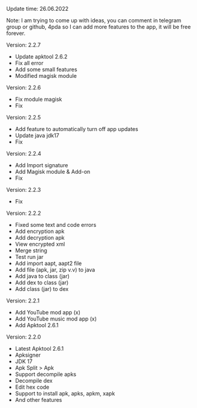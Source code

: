 Update time: 26.06.2022

Note: I am trying to come up with ideas, you can comment in telegram group or github, 4pda so I can add more features to the app, it will be free forever.

Version: 2.2.7

+ Update apktool 2.6.2
+ Fix all error
+ Add some small features 
+ Modified magisk module 

Version: 2.2.6

+ Fix module magisk
+ Fix

Version: 2.2.5

+ Add feature to automatically turn off app updates
+ Update java jdk17
+ Fix

Version: 2.2.4

+ Add Import signature
+ Add Magisk module & Add-on
+ Fix

Version: 2.2.3

+ Fix

Version: 2.2.2

+ Fixed some text and code errors
+ Add encryption apk
+ Add decryption apk
+ View encrypted xml
+ Merge string
+ Test run jar
+ Add import aapt, aapt2 file
+ Add file (apk, jar, zip v.v) to java
+ Add java to class (jar) <beta>
+ Add dex to class (jar)
+ Add class (jar) to dex

Version: 2.2.1

+ Add YouTube mod app (x)
+ Add YouTube music mod app (x)
+ Add Apktool 2.6.1

Version: 2.2.0

+ Latest Apktool 2.6.1 
+ Apksigner 
+ JDK 17 
+ Apk Split > Apk 
+ Support decompile apks 
+ Decompile dex 
+ Edit hex code 
+ Support to install apk, apks, apkm, xapk
+ And other features
